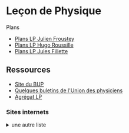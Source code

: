 <h1> Leçon de Physique </h1>

Plans

- [Plans LP Julien Froustey](Plans_JFr.pdf) 
- [Plans LP Hugo Roussille](plans_lecon_physique.pdf)
- [Plans LP Jules Fillette](LP_JF.pdf)

<h2> Ressources </h2>

- [Site du BUP](http://bupdoc.udppc.asso.fr/index.php)
- [Quelques buletins de l'Union des physiciens](BUP.md)
- [Agrégat LP](Agregat.pdf)

<h3> Sites internets </h3>


<details>
  <summary>
    une autre liste
  </summary>
    - site 1 <br>
    - site 2 <br>
    - site 3 <br>
</details>

